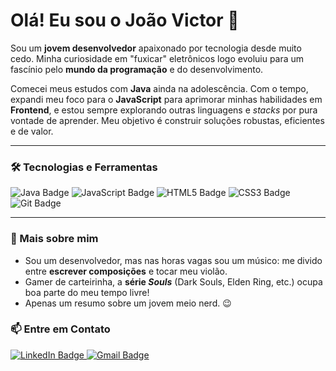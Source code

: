 # Olá! Eu sou o João Victor 👋

Sou um **jovem desenvolvedor** apaixonado por tecnologia desde muito cedo. Minha curiosidade em "fuxicar" eletrônicos logo evoluiu para um fascínio pelo **mundo da programação** e do desenvolvimento.

Comecei meus estudos com **Java** ainda na adolescência. Com o tempo, expandi meu foco para o **JavaScript** para aprimorar minhas habilidades em **Frontend**, e estou sempre explorando outras linguagens e *stacks* por pura vontade de aprender. Meu objetivo é construir soluções robustas, eficientes e de valor.

---

### 🛠️ Tecnologias e Ferramentas

<p align="left">
  <img src="https://img.shields.io/badge/Java-007396?style=for-the-badge&logo=java&logoColor=white" alt="Java Badge"/>
  <img src="https://img.shields.io/badge/JavaScript-F7DF1E?style=for-the-badge&logo=javascript&logoColor=black" alt="JavaScript Badge"/>
  <img src="https://img.shields.io/badge/HTML5-E34F26?style=for-the-badge&logo=html5&logoColor=white" alt="HTML5 Badge"/>
  <img src="https://img.shields.io/badge/CSS3-1572B6?style=for-the-badge&logo=css3&logoColor=white" alt="CSS3 Badge"/>
  <img src="https://img.shields.io/badge/Git-F05032?style=for-the-badge&logo=git&logoColor=white" alt="Git Badge"/>
</p>

---

### 🚀 Mais sobre mim

* Sou um desenvolvedor, mas nas horas vagas sou um músico: me divido entre **escrever composições** e tocar meu violão.
* Gamer de carteirinha, a **série *Souls*** (Dark Souls, Elden Ring, etc.) ocupa boa parte do meu tempo livre!
* Apenas um resumo sobre um jovem meio nerd. 😉

### 📫 Entre em Contato

<p align="left">
  <a href="[**https://www.linkedin.com/in/jovalmeida/**]">
    <img src="https://img.shields.io/badge/LinkedIn-0077B5?style=for-the-badge&logo=linkedin&logoColor=white" alt="LinkedIn Badge"/>
  </a>
  <a href="mailto:[**joaoavictor2012@gmail.com**]">
    <img src="https://img.shields.io/badge/Gmail-D14836?style=for-the-badge&logo=gmail&logoColor=white" alt="Gmail Badge"/>
  </a>
</p>
